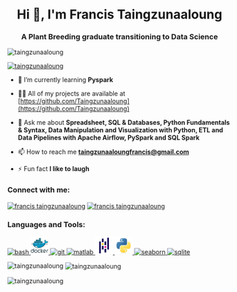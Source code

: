 <h1 align="center">Hi 👋, I'm Francis Taingzunaaloung</h1>
<h3 align="center">A Plant Breeding graduate transitioning to Data Science</h3>

<p align="left"> <img src="https://komarev.com/ghpvc/?username=taingzunaaloung&label=Profile%20views&color=0e75b6&style=flat" alt="taingzunaaloung" /> </p>

<p align="left"> <a href="https://github.com/ryo-ma/github-profile-trophy"><img src="https://github-profile-trophy.vercel.app/?username=taingzunaaloung" alt="taingzunaaloung" /></a> </p>

- 🌱 I’m currently learning **Pyspark**

- 👨‍💻 All of my projects are available at [https://github.com/Taingzunaaloung](https://github.com/Taingzunaaloung)

- 💬 Ask me about **Spreadsheet, SQL & Databases, Python Fundamentals & Syntax, Data Manipulation and Visualization with Python, ETL and Data Pipelines with Apache Airflow, PySpark and SQL Spark**

- 📫 How to reach me **taingzunaaloungfrancis@gmail.com**

- ⚡ Fun fact **I like to laugh**

<h3 align="left">Connect with me:</h3>
<p align="left">
<a href="https://linkedin.com/in/francis taingzunaaloung" target="blank"><img align="center" src="https://raw.githubusercontent.com/rahuldkjain/github-profile-readme-generator/master/src/images/icons/Social/linked-in-alt.svg" alt="francis taingzunaaloung" height="30" width="40" /></a>
<a href="https://fb.com/francis taingzunaaloung" target="blank"><img align="center" src="https://raw.githubusercontent.com/rahuldkjain/github-profile-readme-generator/master/src/images/icons/Social/facebook.svg" alt="francis taingzunaaloung" height="30" width="40" /></a>
</p>

<h3 align="left">Languages and Tools:</h3>
<p align="left"> <a href="https://www.gnu.org/software/bash/" target="_blank" rel="noreferrer"> <img src="https://www.vectorlogo.zone/logos/gnu_bash/gnu_bash-icon.svg" alt="bash" width="40" height="40"/> </a> <a href="https://www.docker.com/" target="_blank" rel="noreferrer"> <img src="https://raw.githubusercontent.com/devicons/devicon/master/icons/docker/docker-original-wordmark.svg" alt="docker" width="40" height="40"/> </a> <a href="https://git-scm.com/" target="_blank" rel="noreferrer"> <img src="https://www.vectorlogo.zone/logos/git-scm/git-scm-icon.svg" alt="git" width="40" height="40"/> </a> <a href="https://www.mathworks.com/" target="_blank" rel="noreferrer"> <img src="https://upload.wikimedia.org/wikipedia/commons/2/21/Matlab_Logo.png" alt="matlab" width="40" height="40"/> </a> <a href="https://pandas.pydata.org/" target="_blank" rel="noreferrer"> <img src="https://raw.githubusercontent.com/devicons/devicon/2ae2a900d2f041da66e950e4d48052658d850630/icons/pandas/pandas-original.svg" alt="pandas" width="40" height="40"/> </a> <a href="https://www.python.org" target="_blank" rel="noreferrer"> <img src="https://raw.githubusercontent.com/devicons/devicon/master/icons/python/python-original.svg" alt="python" width="40" height="40"/> </a> <a href="https://seaborn.pydata.org/" target="_blank" rel="noreferrer"> <img src="https://seaborn.pydata.org/_images/logo-mark-lightbg.svg" alt="seaborn" width="40" height="40"/> </a> <a href="https://www.sqlite.org/" target="_blank" rel="noreferrer"> <img src="https://www.vectorlogo.zone/logos/sqlite/sqlite-icon.svg" alt="sqlite" width="40" height="40"/> </a> </p>

<p><img align="left" src="https://github-readme-stats.vercel.app/api/top-langs?username=taingzunaaloung&show_icons=true&locale=en&layout=compact" alt="taingzunaaloung" /></p>

<p>&nbsp;<img align="center" src="https://github-readme-stats.vercel.app/api?username=taingzunaaloung&show_icons=true&locale=en" alt="taingzunaaloung" /></p>

<p><img align="center" src="https://github-readme-streak-stats.herokuapp.com/?user=taingzunaaloung&" alt="taingzunaaloung" /></p>

